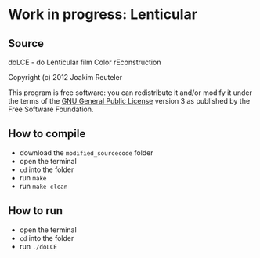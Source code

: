 # Work in progress: Lenticular

## Source

doLCE - do Lenticular film Color rEconstruction

Copyright (c) 2012 Joakim Reuteler

This program is free software: you can redistribute it and/or modify it under the terms of the [GNU General Public License](https://www.gnu.org/licenses/#GPL) version 3 as published by the Free Software Foundation.

## How to compile

- download the `modified_sourcecode` folder
- open the terminal
- `cd` into the folder
- run `make`
- run `make clean`

## How to run

- open the terminal
- `cd` into the folder
- run `./doLCE`
